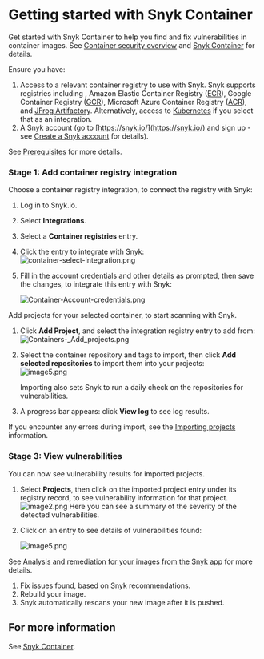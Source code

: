 # Getting started with Snyk Container

Get started with Snyk Container to help you find and fix vulnerabilities in container images. See [Container security overview](https://support.snyk.io/hc/en-us/articles/360003946897-Container-security-overview) and [Snyk Container](https://solutions.snyk.io/snyk-academy/container) for details.

Ensure you have:

1. Access to a relevant container registry to use with Snyk. Snyk supports registries including , Amazon Elastic Container Registry \([ECR](https://support.snyk.io/hc/en-us/sections/360001114218-ECR-image-scanning)\), Google Container Registry \([GCR](https://support.snyk.io/hc/en-us/sections/360001127497-GCR-image-scanning)\), Microsoft Azure Container Registry \([ACR](https://support.snyk.io/hc/en-us/sections/360001127457-ACR-image-scanning)\), and [JFrog Artifactory](https://support.snyk.io/hc/en-us/sections/360001127477-JFrog-Artifactory-image-scanning). Alternatively, access to [Kubernetes](https://support.snyk.io/hc/en-us/sections/360001114238-Kubernetes-workload-and-image-scanning) if you select that as an integration.
2. A Snyk account \(go to [https://snyk.io/](https://snyk.io/) and sign up - see [Create a Snyk account](https://docs.snyk.io/getting-started/getting-started-snyk-products) for details\).

See [Prerequisites](https://solutions.snyk.io/snyk-academy/container/prerequisites) for more details.

### Stage 1: Add container registry integration

Choose a container registry integration, to connect the registry with Snyk:

1. Log in to Snyk.io.
2. Select **Integrations**.
3. Select a **Container registries** entry.
4. Click the entry to integrate with Snyk: ![container-select-integration.png](https://support.snyk.io/hc/article_attachments/360012609158/container-select-integration.png)
5. Fill in the account credentials and other details as prompted, then save the changes, to integrate this entry with Snyk:

   ![Container-Account-credentials.png](https://support.snyk.io/hc/article_attachments/360012609198/Container-Account-credentials.png)

Add projects for your selected container, to start scanning with Snyk.

1. Click **Add Project**, and select the integration registry entry to add from: ![Containers-\_Add\_projects.png](https://support.snyk.io/hc/article_attachments/360012557818/Containers-_Add_projects.png)
2. Select the container repository and tags to import, then click **Add selected repositories** to import them into your projects:  
   ![image5.png](https://support.snyk.io/hc/article_attachments/360012557898/image5.png)

   Importing also sets Snyk to run a daily check on the repositories for vulnerabilities.

3. A progress bar appears: click **View log** to see log results.

If you encounter any errors during import, see the [Importing projects](https://support.snyk.io/hc/en-us/sections/360000923478-Importing-projects) information.

### Stage 3: View vulnerabilities

You can now see vulnerability results for imported projects.

1. Select **Projects**, then click on the imported project entry under its registry record, to see vulnerability information for that project. ![image2.png](https://support.snyk.io/hc/article_attachments/360012482797/image2.png) Here you can see a summary of the severity of the detected vulnerabilities.
2. Click on an entry to see details of vulnerabilities found:

   ![image5.png](https://support.snyk.io/hc/article_attachments/360012884458/image5.png)

See [Analysis and remediation for your images from the Snyk app](https://docs.snyk.io/snyk-container/getting-around-the-snyk-container-ui/analysis-and-remediation-for-your-images-from-the-snyk-app) for more details.

1. Fix issues found, based on Snyk recommendations.
2. Rebuild your image.
3. Snyk automatically rescans your new image after it is pushed.

## For more information

See [Snyk Container](https://docs.snyk.io/snyk-container).

